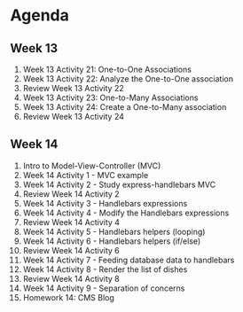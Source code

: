 # Agenda

## Week 13

1. Week 13 Activity 21: One-to-One Associations
1. Week 13 Activity 22: Analyze the One-to-One association
1. Review Week 13 Activity 22
1. Week 13 Activity 23: One-to-Many Associations
1. Week 13 Activity 24: Create a One-to-Many association
1. Review Week 13 Activity 24

## Week 14

1. Intro to Model-View-Controller (MVC)
1. Week 14 Activity 1 - MVC example
1. Week 14 Activity 2 - Study express-handlebars MVC
1. Review Week 14 Activity 2
1. Week 14 Activity 3 - Handlebars expressions
1. Week 14 Activity 4 - Modify the Handlebars expressions
1. Review Week 14 Activity 4
1. Week 14 Activity 5 - Handlebars helpers (looping)
1. Week 14 Activity 6 - Handlebars helpers (if/else)
1. Review Week 14 Activity 6
1. Week 14 Activity 7 - Feeding database data to handlebars
1. Week 14 Activity 8 - Render the list of dishes
1. Review Week 14 Activity 8
1. Week 14 Activity 9 - Separation of concerns
1. Homework 14: CMS Blog
